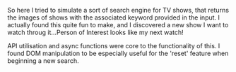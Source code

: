 So here I tried to simulate a sort of search engine for TV shows, that returns the images of shows with the associated keyword provided in the input. I actually found this quite fun to make, and I discovered a new show I want to watch throug it...Person of Interest looks like my next watch!

API utilisation and async functions were core to the functionality of this. I found DOM manipulation to be especially useful for the 'reset' feature when beginning a new search.
